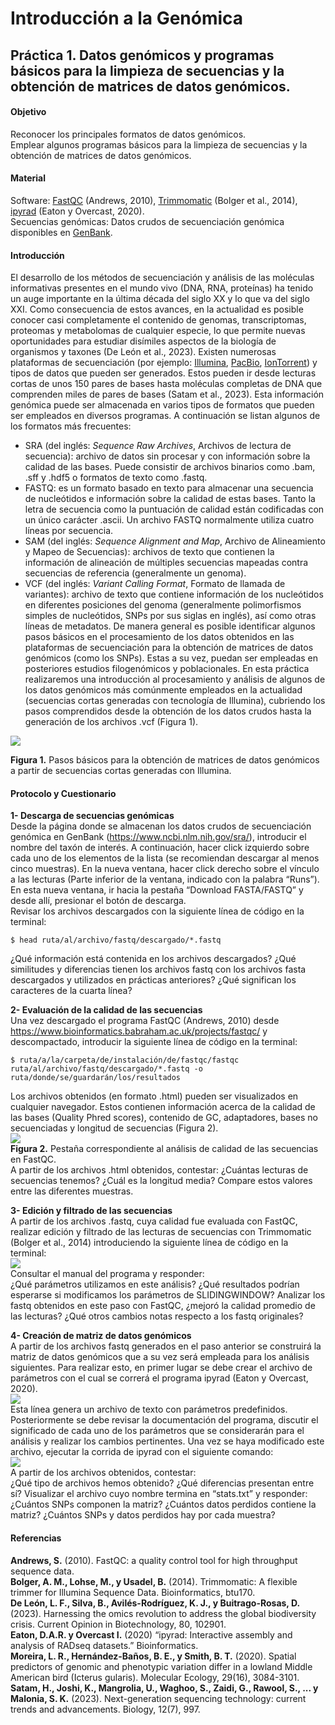 # Introducción a la Genómica

## Práctica 1. Datos genómicos y programas básicos para la limpieza de secuencias y la obtención de matrices de datos genómicos.

#### Objetivo   
Reconocer los principales formatos de datos genómicos.  
Emplear algunos programas básicos para la limpieza de secuencias y la obtención de matrices de datos genómicos.  

#### Material
Software: [FastQC](https://www.bioinformatics.babraham.ac.uk/projects/fastqc/) (Andrews, 2010), [Trimmomatic](http://www.usadellab.org/cms/?page=trimmomatic) (Bolger et al., 2014), [ipyrad](https://ipyrad.readthedocs.io/en/master/) (Eaton y Overcast, 2020).  
Secuencias genómicas: Datos crudos de secuenciación genómica disponibles en [GenBank](https://www.ncbi.nlm.nih.gov/sra/).  

#### Introducción
El desarrollo de los métodos de secuenciación y análisis de las moléculas informativas presentes en el mundo vivo (DNA, RNA, proteínas) ha tenido un auge importante en la última década del siglo XX y lo que va del siglo XXI. Como consecuencia de estos avances, en la actualidad es posible conocer casi completamente el contenido de genomas, transcriptomas, proteomas y metabolomas de cualquier especie, lo que permite nuevas oportunidades para estudiar disímiles aspectos de la biología de organismos y taxones (De León et al., 2023). 
Existen numerosas plataformas de secuenciación (por ejemplo: [Illumina](https://www.illumina.com/), [PacBio](https://www.pacb.com/), [IonTorrent](https://www.thermofisher.com/mx/es/home/brands/ion-torrent.html)) y tipos de datos que pueden ser generados. Estos pueden ir desde lecturas cortas de unos 150 pares de bases hasta moléculas completas de DNA que comprenden miles de pares de bases (Satam et al., 2023). Esta información genómica puede ser almacenada en varios tipos de formatos que pueden ser empleados en diversos programas. A continuación se listan algunos de los formatos más frecuentes:
- SRA (del inglés: *Sequence Raw Archives*, Archivos de lectura de secuencia): archivo de datos sin procesar y con información sobre la calidad de las bases. Puede consistir de archivos binarios como .bam, .sff y .hdf5 o formatos de texto como .fastq.
- FASTQ: es un formato basado en texto para almacenar una secuencia de nucleótidos e información sobre la calidad de estas bases. Tanto la letra de secuencia como la puntuación de calidad están codificadas con un único carácter .ascii. Un archivo FASTQ normalmente utiliza cuatro líneas por secuencia.
- SAM (del inglés: *Sequence Alignment and Map*, Archivo de Alineamiento y Mapeo de Secuencias): archivos de texto que contienen la información de alineación de múltiples secuencias mapeadas contra secuencias de referencia (generalmente un genoma).
- VCF (del inglés: *Variant Calling Format*, Formato de llamada de variantes): archivo de texto que contiene información de los nucleótidos en diferentes posiciones del genoma (generalmente polimorfismos simples de nucleótidos, SNPs por sus siglas en inglés), así como otras líneas de metadatos.
De manera general es posible identificar algunos pasos básicos en el procesamiento de los datos obtenidos en las plataformas de secuenciación para la obtención de matrices de datos genómicos (como los SNPs). Estas a su vez, puedan ser empleadas en posteriores estudios filogenómicos y poblacionales. En esta práctica realizaremos una introducción al procesamiento y análisis de algunos de los datos genómicos más comúnmente empleados en la actualidad (secuencias cortas generadas con tecnología de Illumina), cubriendo los pasos comprendidos desde la obtención de los datos crudos hasta la generación de los archivos .vcf (Figura 1).

![](https://github.com/Ornitologia-MZFC/PCB_2025-2/blob/main/Unidad_6/images/flujo.png)

**Figura 1.** Pasos básicos para la obtención de matrices de datos genómicos a partir de secuencias cortas generadas con Illumina.

#### Protocolo y Cuestionario
**1- Descarga de secuencias genómicas**  
Desde la página donde se almacenan los datos crudos de secuenciación genómica en GenBank (https://www.ncbi.nlm.nih.gov/sra/), introducir el nombre del taxón de interés. A continuación, hacer click izquierdo sobre cada uno de los elementos de la lista (se recomiendan descargar al menos cinco muestras). En la nueva ventana, hacer click derecho sobre el vínculo a las lecturas (Parte inferior de la ventana, indicado con la palabra “Runs”). En esta nueva ventana, ir hacia la pestaña “Download FASTA/FASTQ” y desde allí, presionar el botón de descarga.  
Revisar los archivos descargados con la siguiente línea de código en la terminal:   
  
`$ head ruta/al/archivo/fastq/descargado/*.fastq`  
  
¿Qué información está contenida en los archivos descargados? ¿Qué similitudes y diferencias tienen los archivos fastq con los archivos fasta descargados y utilizados en prácticas anteriores? ¿Qué significan los caracteres de la cuarta línea?

**2- Evaluación de la calidad de las secuencias**  
Una vez descargado el programa FastQC (Andrews, 2010) desde https://www.bioinformatics.babraham.ac.uk/projects/fastqc/ y descompactado, introducir la siguiente línea de código en la terminal:

`$ ruta/a/la/carpeta/de/instalación/de/fastqc/fastqc ruta/al/archivo/fastq/descargado/*.fastq -o ruta/donde/se/guardarán/los/resultados` 
  
Los archivos obtenidos (en formato .html) pueden ser visualizados en cualquier navegador. Estos contienen información acerca de la calidad de las bases (Quality Phred scores), contenido de GC, adaptadores, bases no secuenciadas y longitud de secuencias (Figura 2).  
![](https://github.com/Ornitologia-MZFC/PCB_2025-2/blob/main/Unidad_6/images/fastqc.jpg)  
**Figura 2.** Pestaña correspondiente al análisis de calidad de las secuencias en FastQC.  
A partir de los archivos .html obtenidos, contestar: ¿Cuántas lecturas de secuencias tenemos? ¿Cuál es la longitud media? Compare estos valores entre las diferentes muestras.

**3- Edición y filtrado de las secuencias**  
A partir de los archivos .fastq, cuya calidad fue evaluada con FastQC, realizar edición y filtrado de las lecturas de secuencias con Trimmomatic (Bolger et al., 2014) introduciendo la siguiente línea de código en la terminal:  
 ![](https://github.com/Ornitologia-MZFC/PCB_2025-2/blob/main/Unidad_6/images/trimmomatic.jpg)  
Consultar el manual del programa y responder:  
¿Qué parámetros utilizamos en este análisis? ¿Qué resultados podrían esperarse si modificamos los parámetros de SLIDINGWINDOW?
Analizar los fastq obtenidos en este paso con FastQC, ¿mejoró la calidad promedio de las lecturas? ¿Qué otros cambios notas respecto a los fastq originales?

**4- Creación de matriz de datos genómicos**  
A partir de los archivos fastq generados en el paso anterior se construirá la matriz de datos genómicos que a su vez será empleada para los análisis siguientes. Para realizar esto, en primer lugar se debe crear el archivo de parámetros con el cual se correrá el programa ipyrad (Eaton y Overcast, 2020).  
![](https://github.com/Ornitologia-MZFC/PCB_2025-2/blob/main/Unidad_6/images/ipyrad_params.jpeg.jpg)  
Esta línea genera un archivo de texto con parámetros predefinidos. Posteriormente se debe revisar la documentación del programa, discutir el significado de cada uno de los parámetros que se considerarán para el análisis y realizar los cambios pertinentes. Una vez se haya modificado este archivo, ejecutar la corrida de ipyrad con el siguiente comando:  
![](https://github.com/Ornitologia-MZFC/PCB_2025-2/blob/main/Unidad_6/images/ipyrad_steps.jpeg.jpg)  
A partir de los archivos obtenidos, contestar:  
¿Qué tipo de archivos hemos obtenido? ¿Qué diferencias presentan entre sí? Visualizar el archivo cuyo nombre termina en “stats.txt” y responder: ¿Cuántos SNPs componen la matriz? ¿Cuántos datos perdidos contiene la matriz? ¿Cuántos SNPs y datos perdidos hay por cada muestra?

#### Referencias  
**Andrews, S.** (2010). FastQC: a quality control tool for high throughput sequence data.  
**Bolger, A. M., Lohse, M., y Usadel, B.** (2014). Trimmomatic: A flexible trimmer for Illumina Sequence Data. Bioinformatics, btu170.  
**De León, L. F., Silva, B., Avilés-Rodríguez, K. J., y Buitrago-Rosas, D.** (2023). Harnessing the omics revolution to address the global biodiversity crisis. Current Opinion in Biotechnology, 80, 102901.  
**Eaton, D.A.R. y Overcast I.** (2020) “ipyrad: Interactive assembly and analysis of RADseq datasets.” Bioinformatics.  
**Moreira, L. R., Hernández-Baños, B. E., y Smith, B. T.** (2020). Spatial predictors of genomic and phenotypic variation differ in a lowland Middle American bird (Icterus gularis). Molecular Ecology, 29(16), 3084-3101.  
**Satam, H., Joshi, K., Mangrolia, U., Waghoo, S., Zaidi, G., Rawool, S., ... y Malonia, S. K.** (2023). Next-generation sequencing technology: current trends and advancements. Biology, 12(7), 997.

